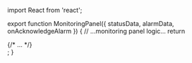 import React from 'react';

export function MonitoringPanel({ statusData, alarmData, onAcknowledgeAlarm }) {
  // ...monitoring panel logic...
  return <div>{/* ... */}</div>;
}
